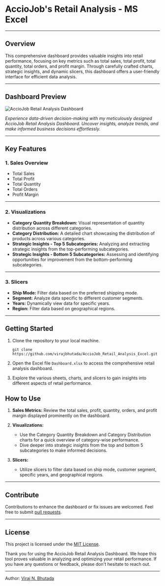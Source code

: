 # AccioJob's Retail Analysis - MS Excel

---

## Overview

This comprehensive dashboard provides valuable insights into retail performance, focusing on key metrics such as total sales, total profit, total quantity, total orders, and profit margin. Through carefully crafted charts, strategic insights, and dynamic slicers, this dashboard offers a user-friendly interface for efficient data analysis.

---

## Dashboard Preview

![AccioJob Retail Analysis Dashboard](https://github.com/virajbhutada/AccioJob_Retail_Analysis_Excel/assets/143819712/8275a8f8-08b4-483f-8f3b-7273f399d01c)

*Experience data-driven decision-making with my meticulously designed AccioJob Retail Analysis Dashboard. Uncover insights, analyze trends, and make informed business decisions effortlessly.*

---

## Key Features

### 1. Sales Overview
   - Total Sales
   - Total Profit
   - Total Quantity
   - Total Orders
   - Profit Margin

---

### 2. Visualizations
   - **Category Quantity Breakdown:** Visual representation of quantity distribution across different categories.
   - **Category Distribution:** A detailed chart showcasing the distribution of products across various categories.
   - **Strategic Insights - Top 5 Subcategories:** Analyzing and extracting strategic insights from the top-performing subcategories.
   - **Strategic Insights - Bottom 5 Subcategories:** Assessing and identifying opportunities for improvement from the bottom-performing subcategories.

---

### 3. Slicers
   - **Ship Mode:** Filter data based on the preferred shipping mode.
   - **Segment:** Analyze data specific to different customer segments.
   - **Years:** Dynamically view data for specific years.
   - **Region:** Filter data based on geographical regions.

---

## Getting Started

1. Clone the repository to your local machine.
   ```
   git clone https://github.com/virajbhutada/AccioJob_Retail_Analysis_Excel.git
   ```

2. Open the Excel file `Dashboard.xlsx` to access the comprehensive retail analysis dashboard.

3. Explore the various sheets, charts, and slicers to gain insights into different aspects of retail performance.

## How to Use

1. **Sales Metrics:** Review the total sales, profit, quantity, orders, and profit margin displayed prominently on the dashboard.
   
2. **Visualizations:**
   - Use the Category Quantity Breakdown and Category Distribution charts for a quick overview of category-wise performance.
   - Dive deeper into strategic insights from the top and bottom 5 subcategories to make informed decisions.

3. **Slicers:**
   - Utilize slicers to filter data based on ship mode, customer segment, specific years, and geographical regions.

---

## Contribute

Contributions to enhance the dashboard or fix issues are welcomed. Feel free to submit [pull requests](https://github.com/virajbhutada/AccioJob_Retail_Analysis_Excel/pulls).

---

## License

This project is licensed under the [MIT License](LICENSE).

Thank you for using the AccioJob Retail Analysis Dashboard. We hope this tool proves valuable in analyzing and optimizing your retail performance. If you have any questions or feedback, please don't hesitate to reach out.

---

Author: [Viraj N. Bhutada](https://www.linkedin.com/in/virajnbhutada24/)
